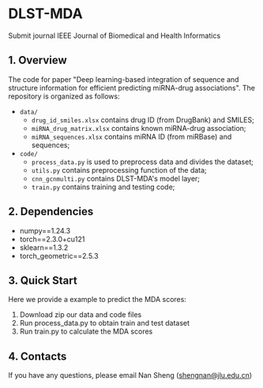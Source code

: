 # DLST-MDA
Submit journal IEEE Journal of Biomedical and Health Informatics
## 1. Overview
The code for paper "Deep learning-based integration of sequence and structure information for efficient predicting miRNA-drug associations". The repository is organized as follows:

+ `data/`
  * `drug_id_smiles.xlsx` contains drug ID (from DrugBank) and SMILES;
  * `miRNA_drug_matrix.xlsx` contains known miRNA-drug association;
  * `miRNA_sequences.xlsx` contains miRNA ID (from miRBase) and sequences;
+ `code/`
  * `process_data.py` is used to preprocess data and divides the dataset;
  * `utils.py` contains preprocessing function of the data;
  * `cnn_gcnmulti.py` contains DLST-MDA's model layer;
  * `train.py` contains training and testing code;

## 2. Dependencies
* numpy==1.24.3
* torch==2.3.0+cu121
* sklearn==1.3.2
* torch_geometric==2.5.3

## 3. Quick Start
Here we provide a example to predict the MDA scores:

1. Download zip our data and code files
3. Run process_data.py to obtain train and test dataset 
4. Run train.py to calculate the MDA scores

## 4. Contacts
If you have any questions, please email Nan Sheng (shengnan@jlu.edu.cn)
